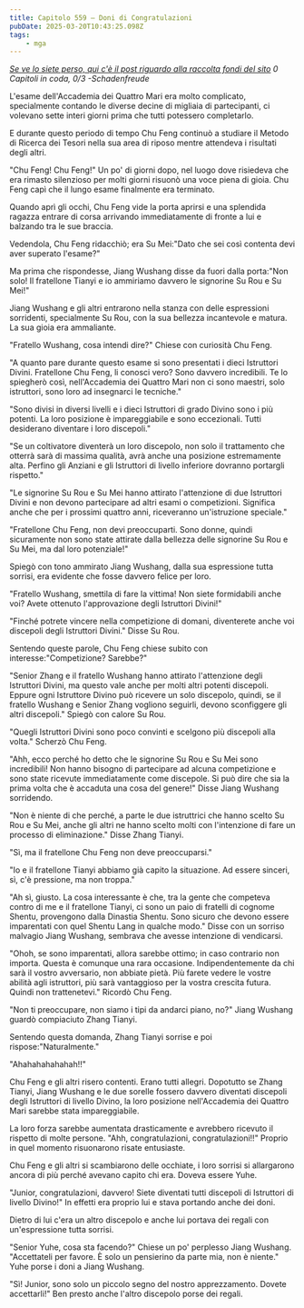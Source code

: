 ```yaml
---
title: Capitolo 559 – Doni di Congratulazioni
pubDate: 2025-03-20T10:43:25.098Z
tags:
    - mga
---
```



<em><a href="https://novelleleggere.com/news/raccolta-di-fondi-per-novelle-leggere/" target="_blank" rel="noopener">Se ve lo siete perso, qui c'è il post riguardo alla raccolta fondi del sito</a>
0 Capitoli in coda, 0/3
-Schadenfreude</em>


L'esame dell'Accademia dei Quattro Mari era molto complicato, specialmente contando le diverse decine di migliaia di partecipanti, ci volevano sette interi giorni prima che tutti potessero completarlo.


E durante questo periodo di tempo Chu Feng continuò a studiare il Metodo di Ricerca dei Tesori nella sua area di riposo mentre attendeva i risultati degli altri.


"Chu Feng! Chu Feng!" Un po' di giorni dopo, nel luogo dove risiedeva che era rimasto silenzioso per molti giorni risuonò una voce piena di gioia. Chu Feng capì che il lungo esame finalmente era terminato.


Quando aprì gli occhi, Chu Feng vide la porta aprirsi e una splendida ragazza entrare di corsa arrivando immediatamente di fronte a lui e balzando tra le sue braccia.


Vedendola, Chu Feng ridacchiò; era Su Mei:"Dato che sei così contenta devi aver superato l'esame?"


Ma prima che rispondesse, Jiang Wushang disse da fuori dalla porta:"Non solo! Il fratellone Tianyi e io ammiriamo davvero le signorine Su Rou e Su Mei!"


Jiang Wushang e gli altri entrarono nella stanza con delle espressioni sorridenti, specialmente Su Rou, con la sua bellezza incantevole e matura. La sua gioia era ammaliante.


"Fratello Wushang, cosa intendi dire?" Chiese con curiosità Chu Feng.


"A quanto pare durante questo esame si sono presentati i dieci Istruttori Divini. Fratellone Chu Feng, li conosci vero? Sono davvero incredibili. Te lo spiegherò così, nell'Accademia dei Quattro Mari non ci sono maestri, solo istruttori, sono loro ad insegnarci le tecniche."


"Sono divisi in diversi livelli e i dieci Istruttori di grado Divino sono i più potenti. La loro posizione è impareggiabile e sono eccezionali. Tutti desiderano diventare i loro discepoli."


"Se un coltivatore diventerà un loro discepolo, non solo il trattamento che otterrà sarà di massima qualità, avrà anche una posizione estremamente alta. Perfino gli Anziani e gli Istruttori di livello inferiore dovranno portargli rispetto."


"Le signorine Su Rou e Su Mei hanno attirato l'attenzione di due Istruttori Divini e non devono partecipare ad altri esami o competizioni. Significa anche che per i prossimi quattro anni, riceveranno un'istruzione speciale."


"Fratellone Chu Feng, non devi preoccuparti. Sono donne, quindi sicuramente non sono state attirate dalla bellezza delle signorine Su Rou e Su Mei, ma dal loro potenziale!"


Spiegò con tono ammirato Jiang Wushang, dalla sua espressione tutta sorrisi, era evidente che fosse davvero felice per loro.


"Fratello Wushang, smettila di fare la vittima! Non siete formidabili anche voi? Avete ottenuto l'approvazione degli Istruttori Divini!"


"Finché potrete vincere nella competizione di domani, diventerete anche voi discepoli degli Istruttori Divini." Disse Su Rou.


Sentendo queste parole, Chu Feng chiese subito con interesse:"Competizione? Sarebbe?"


"Senior Zhang e il fratello Wushang hanno attirato l'attenzione degli Istruttori Divini, ma questo vale anche per molti altri potenti discepoli. Eppure ogni Istruttore Divino può ricevere un solo discepolo, quindi, se il fratello Wushang e Senior Zhang vogliono seguirli, devono sconfiggere gli altri discepoli." Spiegò con calore Su Rou.


"Quegli Istruttori Divini sono poco convinti e scelgono più discepoli alla volta." Scherzò Chu Feng.


"Ahh, ecco perché ho detto che le signorine Su Rou e Su Mei sono incredibili! Non hanno bisogno di partecipare ad alcuna competizione e sono state ricevute immediatamente come discepole. Si può dire che sia la prima volta che è accaduta una cosa del genere!" Disse Jiang Wushang sorridendo.


"Non è niente di che perché, a parte le due istruttrici che hanno scelto Su Rou e Su Mei, anche gli altri ne hanno scelto molti con l'intenzione di fare un processo di eliminazione." Disse Zhang Tianyi.


"Sì, ma il fratellone Chu Feng non deve preoccuparsi."


"Io e il fratellone Tianyi abbiamo già capito la situazione. Ad essere sinceri, sì, c'è pressione, ma non troppa."


"Ah sì, giusto. La cosa interessante è che, tra la gente che competeva contro di me e il fratellone Tianyi, ci sono un paio di fratelli di cognome Shentu, provengono dalla Dinastia Shentu. Sono sicuro che devono essere imparentati con quel Shentu Lang in qualche modo." Disse con un sorriso malvagio Jiang Wushang, sembrava che avesse intenzione di vendicarsi.


"Ohoh, se sono imparentati, allora sarebbe ottimo; in caso contrario non importa. Questa è comunque una rara occasione. Indipendentemente da chi sarà il vostro avversario, non abbiate pietà. Più farete vedere le vostre abilità agli istruttori, più sarà vantaggioso per la vostra crescita futura. Quindi non trattenetevi." Ricordò Chu Feng.


"Non ti preoccupare, non siamo i tipi da andarci piano, no?" Jiang Wushang guardò compiaciuto Zhang Tianyi.


Sentendo questa domanda, Zhang Tianyi sorrise e poi rispose:"Naturalmente."


"Ahahahahahahah!!"


Chu Feng e gli altri risero contenti. Erano tutti allegri. Dopotutto se Zhang Tianyi, Jiang Wushang e le due sorelle fossero davvero diventati discepoli degli Istruttori di livello Divino, la loro posizione nell'Accademia dei Quattro Mari sarebbe stata impareggiabile.


La loro forza sarebbe aumentata drasticamente e avrebbero ricevuto il rispetto di molte persone.
"Ahh, congratulazioni, congratulazioni!!" Proprio in quel momento risuonarono risate entusiaste.


Chu Feng e gli altri si scambiarono delle occhiate, i loro sorrisi si allargarono ancora di più perché avevano capito chi era. Doveva essere Yuhe.


"Junior, congratulazioni, davvero! Siete diventati tutti discepoli di Istruttori di livello Divino!" In effetti era proprio lui e stava portando anche dei doni.


Dietro di lui c'era un altro discepolo e anche lui portava dei regali con un'espressione tutta sorrisi.


"Senior Yuhe, cosa sta facendo?" Chiese un po' perplesso Jiang Wushang.
"Accettateli per favore. È solo un pensierino da parte mia, non è niente." Yuhe porse i doni a Jiang Wushang.


"Sì! Junior, sono solo un piccolo segno del nostro apprezzamento. Dovete accettarli!" Ben presto anche l'altro discepolo porse dei regali.
                                


                                



